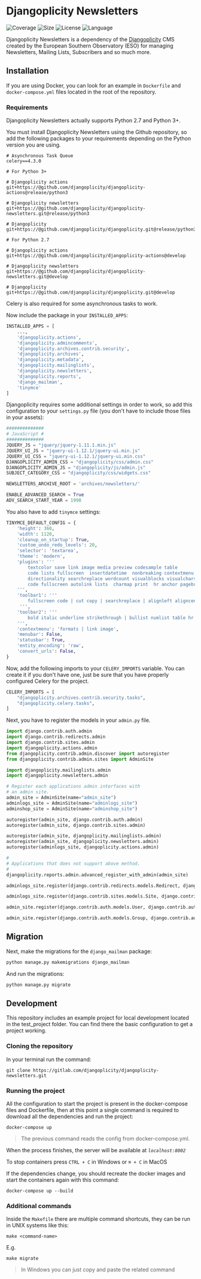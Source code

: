 # Djangoplicity Newsletters

![Coverage](https://img.shields.io/codecov/c/github/djangoplicity/djangoplicity-newsletters/develop)
![Size](https://img.shields.io/github/repo-size/djangoplicity/djangoplicity-newsletters)
![License](https://img.shields.io/github/license/djangoplicity/djangoplicity-newsletters)
![Language](https://img.shields.io/github/languages/top/djangoplicity/djangoplicity-newsletters)

Djangoplicity Newsletters is a dependency of the [Djangoplicity](https://github.com/djangoplicity/djangoplicity) CMS
created by the European Southern Observatory (ESO) for managing Newsletters, Mailing Lists, Subscribers and so much more.

## Installation

If you are using Docker, you can look for an example in `Dockerfile` and `docker-compose.yml` files located in the root
of the repository.
### Requirements

Djangoplicity Newsletters actually supports Python 2.7 and Python 3+.

You must install Djangoplicity Newsletters using the Github repository, so add the following packages to your
requirements depending on the Python version you are using.
```
# Asynchronous Task Queue
celery==4.3.0

# For Python 3+

# Djangoplicity actions
git+https://@github.com/djangoplicity/djangoplicity-actions@release/python3

# Djangoplicity newsletters
git+https://@github.com/djangoplicity/djangoplicity-newsletters.git@release/python3

# Djangoplicity
git+https://@github.com/djangoplicity/djangoplicity.git@release/python3

# For Python 2.7

# Djangoplicity actions
git+https://@github.com/djangoplicity/djangoplicity-actions@develop

# Djangoplicity newsletters
git+https://@github.com/djangoplicity/djangoplicity-newsletters.git@develop

# Djangoplicity
git+https://@github.com/djangoplicity/djangoplicity.git@develop
```
Celery is also required for some asynchronous tasks to work.

Now include the package in your `INSTALLED_APPS`:

```python
INSTALLED_APPS = [
    ...,
    'djangoplicity.actions',
    'djangoplicity.admincomments',
    'djangoplicity.archives.contrib.security',
    'djangoplicity.archives',
    'djangoplicity.metadata',
    'djangoplicity.mailinglists',
    'djangoplicity.newsletters',
    'djangoplicity.reports',
    'django_mailman',
    'tinymce'
]
```

Djangoplicity requires some additional settings in order to work, so add this configuration to your `settings.py` 
file (you don't have to include those files in your assets):

```python
##############
# JavaScript #
##############
JQUERY_JS = "jquery/jquery-1.11.1.min.js"
JQUERY_UI_JS = "jquery-ui-1.12.1/jquery-ui.min.js"
JQUERY_UI_CSS = "jquery-ui-1.12.1/jquery-ui.min.css"
DJANGOPLICITY_ADMIN_CSS = "djangoplicity/css/admin.css"
DJANGOPLICITY_ADMIN_JS = "djangoplicity/js/admin.js"
SUBJECT_CATEGORY_CSS = "djangoplicity/css/widgets.css"

NEWSLETTERS_ARCHIVE_ROOT = 'archives/newsletters/'

ENABLE_ADVANCED_SEARCH = True
ADV_SEARCH_START_YEAR = 1998
```

You also have to add `tinymce` settings:
```python
TINYMCE_DEFAULT_CONFIG = {
    'height': 360,
    'width': 1120,
    'cleanup_on_startup': True,
    'custom_undo_redo_levels': 20,
    'selector': 'textarea',
    'theme': 'modern',
    'plugins': '''
        textcolor save link image media preview codesample table
        code lists fullscreen  insertdatetime  nonbreaking contextmenu
        directionality searchreplace wordcount visualblocks visualchars
        code fullscreen autolink lists  charmap print  hr anchor pagebreak
    ''',
    'toolbar1': '''
        fullscreen code | cut copy | searchreplace | alignleft aligncenter alignright alignjustify | formatselect forecolor backcolor | superscript subscript |
     ''',
    'toolbar2': '''
        bold italic underline strikethrough | bullist numlist table hr | indent outdent | undo redo | link unlink anchor image media charmap | nonbreaking |
    ''',
    'contextmenu': 'formats | link image',
    'menubar': False,
    'statusbar': True,
    'entity_encoding': 'raw',
    'convert_urls': False,
}
```

Now, add the following imports to your `CELERY_IMPORTS` variable. You can create it if you don't have one, just be sure that you have properly configured Celery for the project.
```python
CELERY_IMPORTS = [
    "djangoplicity.archives.contrib.security.tasks",
    "djangoplicity.celery.tasks",
]
```

Next, you have to register the models in your `admin.py` file.
```python
import django.contrib.auth.admin
import django.contrib.redirects.admin
import django.contrib.sites.admin
import djangoplicity.actions.admin
from djangoplicity.contrib.admin.discover import autoregister
from djangoplicity.contrib.admin.sites import AdminSite

import djangoplicity.mailinglists.admin
import djangoplicity.newsletters.admin

# Register each applications admin interfaces with
# an admin site.
admin_site = AdminSite(name="admin_site")
adminlogs_site = AdminSite(name="adminlogs_site")
adminshop_site = AdminSite(name="adminshop_site")

autoregister(admin_site, django.contrib.auth.admin)
autoregister(admin_site, django.contrib.sites.admin)

autoregister(admin_site, djangoplicity.mailinglists.admin)
autoregister(admin_site, djangoplicity.newsletters.admin)
autoregister(adminlogs_site, djangoplicity.actions.admin)

#
# Applications that does not support above method.
#
djangoplicity.reports.admin.advanced_register_with_admin(admin_site)

adminlogs_site.register(django.contrib.redirects.models.Redirect, django.contrib.redirects.admin.RedirectAdmin)

adminlogs_site.register(django.contrib.sites.models.Site, django.contrib.sites.admin.SiteAdmin)

admin_site.register(django.contrib.auth.models.User, django.contrib.auth.admin.UserAdmin)

admin_site.register(django.contrib.auth.models.Group, django.contrib.auth.admin.GroupAdmin)
```

## Migration

Next, make the migrations for the `django_mailman` package:
```bash
python manage.py makemigrations django_mailman
```
And run the migrations:
```bash
python manage.py migrate
```

## Development

This repository includes an example project for local development located in the test_project folder. You can find
there the basic configuration to get a project working.
 
### Cloning the repository

In your terminal run the command:

```` 
git clone https://gitlab.com/djangoplicity/djangoplicity-newsletters.git
````

### Running the project

All the configuration to start the project is present in the docker-compose files and Dockerfile,
then at this point a single command is required to download all the dependencies and run the project:

```` 
docker-compose up
````

> The previous command reads the config from docker-compose.yml. 

When the process finishes, the server will be available at *`localhost:8002`*

To stop containers press `CTRL + C` in Windows or `⌘ + C` in MacOS

If the dependencies change, you should recreate the docker images and start the containers again with this command:

```` 
docker-compose up --build
````

### Additional commands

Inside the `Makefile` there are multiple command shortcuts, they can be run in UNIX systems like this:

```
make <command-name>
```

E.g.

```
make migrate
```

> In Windows you can just copy and paste the related command
